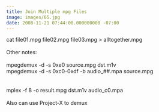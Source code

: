 ```yaml
---
title: Join Multiple mpg Files
image: images/65.jpg
date: 2008-11-21 07:44:00.000000000 -07:00
---
```

cat file01.mpg file02.mpg file03.mpg > alltogether.mpg<br /><br />Other notes:<br /><br />mpegdemux -d -s 0xe0 source.mpg dst.m1v<br />mpegdemux -d -s 0xc0-0xdf -b audio_##.mpa source.mpg<br /><br /><br />mplex -f 8 -o result.mpg dst.m1v audio_c0.mpa<br /><br />Also can use Project-X to demux
